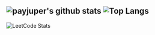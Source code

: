 ![payjuper's github stats](https://github-readme-stats.vercel.app/api?username=payjuper&show_icons=true&theme=dark)
![Top Langs](https://github-readme-stats.vercel.app/api/top-langs/?username=payjuper&layout=compact&theme=dark)
---
![LeetCode Stats](https://leetcard.jacoblin.cool/kdeveloper123?theme=dark&ext=activity)
